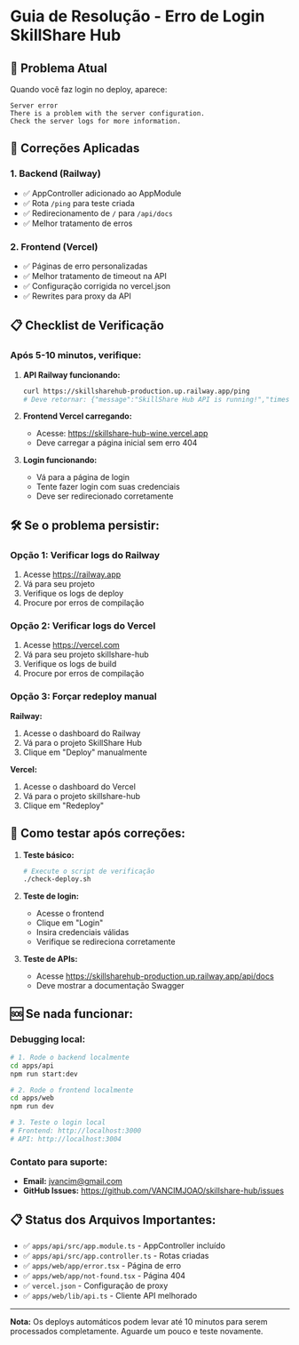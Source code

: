 # Guia de Resolução - Erro de Login SkillShare Hub

## 🚨 Problema Atual
Quando você faz login no deploy, aparece:
```
Server error
There is a problem with the server configuration.
Check the server logs for more information.
```

## 🔧 Correções Aplicadas

### 1. Backend (Railway)
- ✅ AppController adicionado ao AppModule
- ✅ Rota `/ping` para teste criada  
- ✅ Redirecionamento de `/` para `/api/docs`
- ✅ Melhor tratamento de erros

### 2. Frontend (Vercel)
- ✅ Páginas de erro personalizadas
- ✅ Melhor tratamento de timeout na API
- ✅ Configuração corrigida no vercel.json
- ✅ Rewrites para proxy da API

## 📋 Checklist de Verificação

### Após 5-10 minutos, verifique:

1. **API Railway funcionando:**
   ```bash
   curl https://skillsharehub-production.up.railway.app/ping
   # Deve retornar: {"message":"SkillShare Hub API is running!","timestamp":"...","version":"1.0.0"}
   ```

2. **Frontend Vercel carregando:**
   - Acesse: https://skillshare-hub-wine.vercel.app
   - Deve carregar a página inicial sem erro 404

3. **Login funcionando:**
   - Vá para a página de login
   - Tente fazer login com suas credenciais
   - Deve ser redirecionado corretamente

## 🛠️ Se o problema persistir:

### Opção 1: Verificar logs do Railway
1. Acesse https://railway.app
2. Vá para seu projeto
3. Verifique os logs de deploy
4. Procure por erros de compilação

### Opção 2: Verificar logs do Vercel
1. Acesse https://vercel.com
2. Vá para seu projeto skillshare-hub
3. Verifique os logs de build
4. Procure por erros de compilação

### Opção 3: Forçar redeploy manual
**Railway:**
1. Acesse o dashboard do Railway
2. Vá para o projeto SkillShare Hub
3. Clique em "Deploy" manualmente

**Vercel:**
1. Acesse o dashboard do Vercel
2. Vá para o projeto skillshare-hub
3. Clique em "Redeploy"

## 📱 Como testar após correções:

1. **Teste básico:**
   ```bash
   # Execute o script de verificação
   ./check-deploy.sh
   ```

2. **Teste de login:**
   - Acesse o frontend
   - Clique em "Login"
   - Insira credenciais válidas
   - Verifique se redireciona corretamente

3. **Teste de APIs:**
   - Acesse https://skillsharehub-production.up.railway.app/api/docs
   - Deve mostrar a documentação Swagger

## 🆘 Se nada funcionar:

### Debugging local:
```bash
# 1. Rode o backend localmente
cd apps/api
npm run start:dev

# 2. Rode o frontend localmente  
cd apps/web
npm run dev

# 3. Teste o login local
# Frontend: http://localhost:3000
# API: http://localhost:3004
```

### Contato para suporte:
- **Email:** jvancim@gmail.com
- **GitHub Issues:** https://github.com/VANCIMJOAO/skillshare-hub/issues

## 📋 Status dos Arquivos Importantes:

- ✅ `apps/api/src/app.module.ts` - AppController incluído
- ✅ `apps/api/src/app.controller.ts` - Rotas criadas
- ✅ `apps/web/app/error.tsx` - Página de erro
- ✅ `apps/web/app/not-found.tsx` - Página 404
- ✅ `vercel.json` - Configuração de proxy
- ✅ `apps/web/lib/api.ts` - Cliente API melhorado

---
**Nota:** Os deploys automáticos podem levar até 10 minutos para serem processados completamente. Aguarde um pouco e teste novamente.

